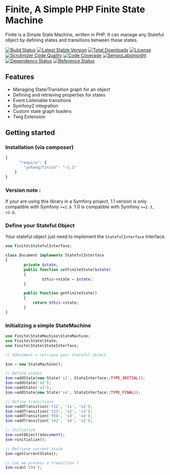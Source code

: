 Finite, A Simple PHP Finite State Machine
=========================================

Finite is a Simple State Machine, written in PHP. It can manage any Stateful object by defining states and transitions between these states.

[![Build Status](https://travis-ci.org/yohang/Finite.svg?branch=master)](https://travis-ci.org/yohang/Finite)
[![Latest Stable Version](https://poser.pugx.org/yohang/finite/v/stable.png)](https://packagist.org/packages/yohang/finite)
[![Total Downloads](https://poser.pugx.org/yohang/finite/downloads.png)](https://packagist.org/packages/yohang/finite)
[![License](https://poser.pugx.org/yohang/finite/license.png)](https://packagist.org/packages/yohang/finite)
[![Scrutinizer Code Quality](https://scrutinizer-ci.com/g/yohang/Finite/badges/quality-score.png?s=d6b74d46e3e3f66431270ec39204d98764cb12cb)](https://scrutinizer-ci.com/g/yohang/Finite/)
[![Code Coverage](https://scrutinizer-ci.com/g/yohang/Finite/badges/coverage.png?s=e1399f90a2ea42f4973e8bd79056540ff8de0ce4)](https://scrutinizer-ci.com/g/yohang/Finite/)
[![SensioLabsInsight](https://insight.sensiolabs.com/projects/394f3a8e-e6c5-4102-8979-d389db2d0293/mini.png)](https://insight.sensiolabs.com/projects/394f3a8e-e6c5-4102-8979-d389db2d0293)
[![Dependency Status](https://www.versioneye.com/php/yohang:finite/1.0.3/badge.svg)](https://www.versioneye.com/php/yohang:finite/1.0.3)
[![Reference Status](https://www.versioneye.com/php/yohang:finite/reference_badge.svg?style=flat)](https://www.versioneye.com/php/yohang:finite/references)

Features
--------

* Managing State/Transition graph for an object
* Defining and retrieving properties for states
* Event Listenable transitions
* Symfony2 integration
* Custom state graph loaders
* Twig Extension

Getting started
---------------

### Installation (via composer)
```js
{
      "require": {
        "yohang/finite": "~1.1"
    }
}
```

### Version note :

If your are using this library in a Symfony project, 1.1 version is only compatible with Symfony `>=2.6`.
1.0 is compatible with Symfony `>=2.3, <2.6`.

### Define your Stateful Object
Your stateful object just need to implement the `StatefulInterface` Interface.

```php
use Finite\StatefulInterface;

class Document implements StatefulInterface
{
        private $state;
        public function setFiniteState($state)
        {
                $this->state = $state;
        }

        public function getFiniteState()
        {
            return $this->state;
        }
}
```

### Initializing a simple StateMachine

```php
use Finite\StateMachine\StateMachine;
use Finite\State\State;
use Finite\State\StateInterface;

// $document = retrieve your stateful object

$sm = new StateMachine();

// Define states
$sm->addState(new State('s1', StateInterface::TYPE_INITIAL));
$sm->addState('s2');
$sm->addState('s3');
$sm->addState(new State('s4', StateInterface::TYPE_FINAL));

// Define transitions
$sm->addTransition('t12', 's1', 's2');
$sm->addTransition('t23', 's2', 's3');
$sm->addTransition('t34', 's3', 's4');
$sm->addTransition('t42', 's4', 's2');

// Initialize
$sm->setObject($document);
$sm->initialize();

// Retrieve current state
$sm->getCurrentState();

// Can we process a transition ?
$sm->can('t34');

```

